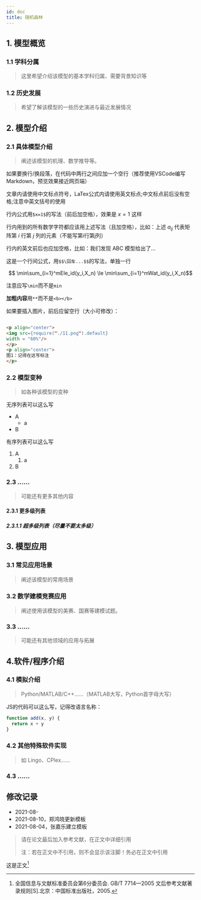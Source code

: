```yaml
---
id: doc
title: 随机森林   
---           
```

## 1. 模型概览

### 1.1 学科分属

> 这里希望介绍该模型的基本学科归属、需要背景知识等

### 1.2 历史发展

> 希望了解该模型的一些历史演进与最近发展情况

## 2. 模型介绍

### 2.1  具体模型介绍

> 阐述该模型的机理、数学推导等。

如果要换行/换段落，在代码中两行之间应加一个空行（推荐使用VSCode编写Markdown，预览效果接近网页端）

文章内请使用中文标点符号，LaTex公式内请使用英文标点;中文标点前后没有空格;注意中英文括号的使用

行内公式用` $x=1$ `的写法（前后加空格），效果是 $x=1$ 这样

行内用到的所有数学字符都应该用上述写法（且加空格），比如：上述 $a_{ij}$ 代表矩阵第 $i$ 行第 $j$ 列的元素（不能写第i行第j列）

行内的英文前后也应加空格，比如：我们发现 ABC 模型给出了...

这是一个行间公式，用`$$\回车...$$`的写法，单独一行

$$
\min\sum_{i=1}^mEle_id(y_i,X_n) \le \min\sum_{i=1}^mWat_id(y_i,X_n)$$

注意应写`\min`而不是`min`

**加粗内容**用`**`而不是`<b></b>`

如果要插入图片，前后应留空行（大小可修改）：

```html

<p align="center">
<img src={require("./11.png").default}
width = "60%"/>
</p>
<p align="center">
图1：记得在这写标注
</p>

```

### 2.2  模型变种

> 如各种该模型的变种

无序列表可以这么写

- A
  - a
- B

有序列表可以这么写

1. A
    1. a
3. B

### 2.3  ……

> 可能还有更多其他内容

#### 2.3.1 更多级列表

##### 2.3.1.1 超多级列表（尽量不要太多级）

## 3. 模型应用

### 3.1 常见应用场景

> 阐述该模型的常用场景

### 3.2 数学建模竞赛应用

> 阐述使用该模型的美赛、国赛等建模试题。

### 3.3 ……

> 可能还有其他领域的应用与拓展

## 4.软件/程序介绍

### 4.1 模拟介绍

> Python/MATLAB/C++……（MATLAB大写，Python首字母大写）

JS的代码可以这么写，记得改语言名称：

```javascript
function add(x, y) {
  return x + y
}
```

### 4.2 其他特殊软件实现

> 如 Lingo、CPlex……

### 4.3 ……

## 修改记录

- 2021-08-
- 2021-08-10，郑鸿晓更新模板
- 2021-08-04，张嘉乐建立模板

> 请在论文最后加入参考文献，在正文中详细引用
> 
> 注：若在正文中不引用，则不会显示该注脚！务必在正文中引用

这是正文[^1]

[^1]: 全国信息与文献标准委员会第6分委员会. GB/T 7714—2005 文后参考文献著录规则[S].北京：中国标准出版社，2005.